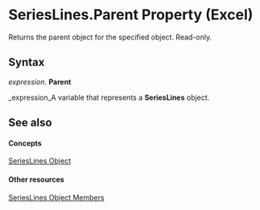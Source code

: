 
# SeriesLines.Parent Property (Excel)

Returns the parent object for the specified object. Read-only.


## Syntax

 _expression_. **Parent**

 _expression_A variable that represents a  **SeriesLines** object.


## See also


#### Concepts


 [SeriesLines Object](db044358-d14b-ef45-4e42-237b8ee46ff0.md)
#### Other resources


 [SeriesLines Object Members](54b68abf-7066-6f92-7f38-51c533926b62.md)
